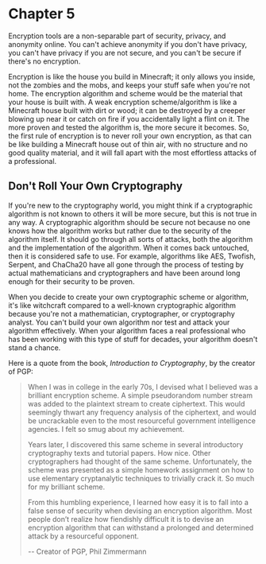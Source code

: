# Chapter 5

Encryption tools are a non-separable part of security, privacy, and anonymity online. You can't achieve anonymity if you don't have privacy, you can't have privacy if you are not secure, and you can't be secure if there's no encryption.

Encryption is like the house you build in Minecraft; it only allows you inside, not the zombies and the mobs, and keeps your stuff safe when you're not home. The encryption algorithm and scheme would be the material that your house is built with. A weak encryption scheme/algorithm is like a Minecraft house built with dirt or wood; it can be destroyed by a creeper blowing up near it or catch on fire if you accidentally light a flint on it. The more proven and tested the algorithm is, the more secure it becomes. So, the first rule of encryption is to never roll your own encryption, as that can be like building a Minecraft house out of thin air, with no structure and no good quality material, and it will fall apart with the most effortless attacks of a professional.

## Don't Roll Your Own Cryptography

If you're new to the cryptography world, you might think if a cryptographic algorithm is not known to others it will be more secure, but this is not true in any way. A cryptographic algorithm should be secure not because no one knows how the algorithm works but rather due to the security of the algorithm itself. It should go through all sorts of attacks, both the algorithm and the implementation of the algorithm. When it comes back untouched, then it is considered safe to use. For example, algorithms like AES, Twofish, Serpent, and ChaCha20 have all gone through the process of testing by actual mathematicians and cryptographers and have been around long enough for their security to be proven.

When you decide to create your own cryptographic scheme or algorithm, it's like witchcraft compared to a well-known cryptographic algorithm because you're not a mathematician, cryptographer, or cryptography analyst. You can't build your own algorithm nor test and attack your algorithm effectively. When your algorithm faces a real professional who has been working with this type of stuff for decades, your algorithm doesn't stand a chance.

Here is a quote from the book, *Introduction to Cryptography*, by the creator of PGP:

> When I was in college in the early 70s, I devised what I believed was a brilliant encryption scheme. A simple pseudorandom number stream was added to the plaintext stream to create ciphertext. This would seemingly thwart any frequency analysis of the ciphertext, and would be uncrackable even to the most resourceful government intelligence agencies. I felt so smug about my achievement.
>
> Years later, I discovered this same scheme in several introductory cryptography texts and tutorial papers. How nice. Other cryptographers had thought of the same scheme. Unfortunately, the scheme was presented as a simple homework assignment on how to use elementary cryptanalytic techniques to trivially crack it. So much for my brilliant scheme.
>
> From this humbling experience, I learned how easy it is to fall into a false sense of security when devising an encryption algorithm. Most people don’t realize how fiendishly difficult it is to devise an encryption algorithm that can withstand a prolonged and determined attack by a resourceful opponent.
>
> -- Creator of PGP, Phil Zimmermann
